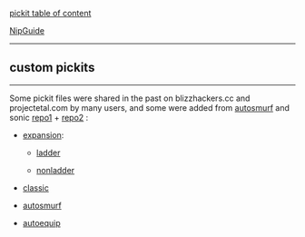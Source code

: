 [pickit table of content](https://github.com/blizzhackers-d2/pickits/#pickits)

[NipGuide](https://github.com/blizzhackers-d2/pickits/blob/master/NipGuide.md)

---

## custom pickits

---

Some pickit files were shared in the past on blizzhackers.cc and projectetal.com by many users, and some were added from [autosmurf](https://github.com/blizzhackers-d2/autosmurf/tree/master/d2bs/kolbot/pickit/autosmurf) and sonic [repo1](https://github.com/SetupSonic/clean-sonic/tree/master/pickit) + [repo2](https://github.com/SetupSonic/d2bot-with-kolbot-sonic/tree/master/d2bs/kolbot/pickit/Sonic) :

* [expansion](https://github.com/blizzhackers-d2/pickits/tree/master/custom/expansion):

	* [ladder](https://github.com/blizzhackers-d2/pickits/tree/master/custom/expansion/ladder)

	* [nonladder](https://github.com/blizzhackers-d2/pickits/tree/master/custom/expansion/nonladder)

* [classic](https://github.com/blizzhackers-d2/pickits/tree/master/custom/classic)

* [autosmurf](https://github.com/blizzhackers-d2/pickits/tree/master/custom/autosmurf/#autosmurf)

* [autoequip](https://github.com/blizzhackers-d2/pickits/tree/master/custom/autoequip/#autoequip)